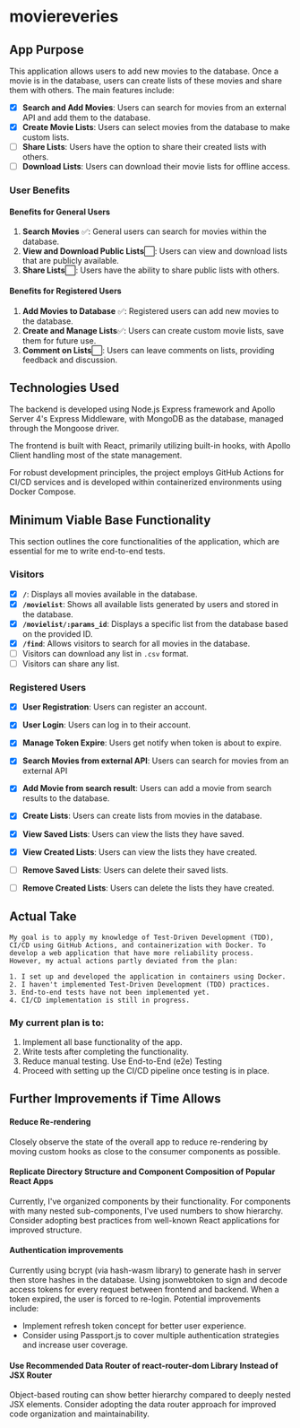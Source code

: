 # moviereveries
## App Purpose

This application allows users to add new movies to the database. Once a movie is in the database, users can create lists of these movies and share them with others. The main features include:

- [x] **Search and Add Movies**: Users can search for movies from an external API and add them to the database.
- [x] **Create Movie Lists**: Users can select movies from the database to make custom lists.
- [ ] **Share Lists**: Users have the option to share their created lists with others.
- [ ] **Download Lists**: Users can download their movie lists for offline access.

### User Benefits

#### Benefits for General Users

1. **Search Movies** ✅: General users can search for movies within the database.
2. **View and Download Public Lists**⬜️: Users can view and download lists that are publicly available.
3. **Share Lists**⬜️: Users have the ability to share public lists with others.

#### Benefits for Registered Users

 1. **Add Movies to Database** ✅: Registered users can add new movies to the database.
 2. **Create and Manage Lists**✅: Users can create custom movie lists, save them for future use.
 3. **Comment on Lists**⬜️: Users can leave comments on lists, providing feedback and discussion.


## Technologies Used

The backend is developed using Node.js Express framework and Apollo Server 4's Express Middleware, with MongoDB as the database, managed through the Mongoose driver.

The frontend is built with React, primarily utilizing built-in hooks, with Apollo Client handling most of the state management.

For robust development principles, the project employs GitHub Actions for CI/CD services and is developed within containerized environments using Docker Compose.



## Minimum Viable Base Functionality
This section outlines the core functionalities of the application, which are essential for me to write end-to-end tests.

### Visitors

- [x] **`/`**: Displays all movies available in the database.
- [x] **`/movielist`**: Shows all available lists generated by users and stored in the database.
- [x] **`/movielist/:params_id`**: Displays a specific list from the database based on the provided ID.
- [x] **`/find`**: Allows visitors to search for all movies in the database.
- [ ] Visitors can download any list in `.csv` format.
- [ ] Visitors can share any list.

### Registered Users

- [x] **User Registration**: Users can register an account.
- [x] **User Login**:        Users can log in to their account.
- [x] **Manage Token Expire**: Users get notify when token is about to expire.
- [x] **Search Movies from external API**: Users can search for movies from an external API
- [x] **Add Movie from search result**: Users can add a movie from search results to the database.
- [x] **Create Lists**: Users can create lists from movies in the database.
- [x] **View Saved Lists**:  Users can view the lists they have saved.
- [x] **View Created Lists**: Users can view the lists they have created.
- [ ] **Remove Saved Lists**: Users can delete their saved lists.
- [ ] **Remove Created Lists**: Users can delete the lists they have created.


## Actual Take
```
My goal is to apply my knowledge of Test-Driven Development (TDD), CI/CD using GitHub Actions, and containerization with Docker. To develop a web application that have more reliability process.  
However, my actual actions partly deviated from the plan:

1. I set up and developed the application in containers using Docker.
2. I haven't implemented Test-Driven Development (TDD) practices.
3. End-to-end tests have not been implemented yet.
4. CI/CD implementation is still in progress.
```

###  My current plan is to:
1. Implement all base functionality of the app.
2. Write tests after completing the functionality.
3. Reduce manual testing. Use End-to-End (e2e) Testing
4. Proceed with setting up the CI/CD pipeline once testing is in place. 



## Further Improvements if Time Allows

#### Reduce Re-rendering

Closely observe the state of the overall app to reduce re-rendering by moving custom hooks as close to the consumer components as possible.


#### Replicate Directory Structure and Component Composition of Popular React Apps

Currently, I've organized components by their functionality. For components with many nested sub-components, I've used numbers to show hierarchy.
Consider adopting best practices from well-known React applications for improved structure.


#### Authentication improvements

Currently using bcrypt (via hash-wasm library) to generate hash in server then store hashes in the database.
Using jsonwebtoken to sign and decode access tokens for every request between frontend and backend. When a token expired, the user is forced to re-login. Potential improvements include:
  - Implement refresh token concept for better user experience.
  - Consider using Passport.js to cover multiple authentication strategies and increase user coverage.


####  Use Recommended Data Router of react-router-dom Library Instead of JSX Router
Object-based routing can show better hierarchy compared to deeply nested JSX elements.
Consider adopting the data router approach for improved code organization and maintainability.